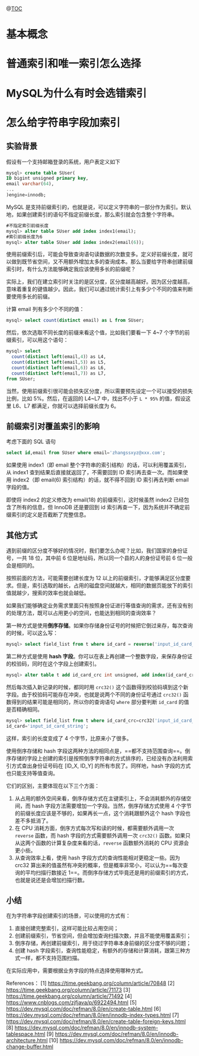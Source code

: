 ﻿@[TOC](MySQL实战45讲：实践篇之索引（三）)

# 基本概念
# 普通索引和唯一索引怎么选择
# MySQL为什么有时会选错索引
# 怎么给字符串字段加索引
## 实验背景
假设有一个支持邮箱登录的系统，用户表定义如下

```sql
mysql> create table SUser(
ID bigint unsigned primary key,
email varchar(64), 
... 
)engine=innodb; 
```

MySQL 是支持前缀索引的，也就是说，可以定义字符串的一部分作为索引。默认地，如果创建索引的语句不指定前缀长度，那么索引就会包含整个字符串。

```sql
#不指定索引前缀长度
mysql> alter table SUser add index index1(email);
#索引前缀长度为6
mysql> alter table SUser add index index2(email(6));
```

使用前缀索引后，可能会导致查询语句读数据的次数变多。定义好前缀长度，就可以做到既节省空间，又不用额外增加太多的查询成本。那么当要给字符串创建前缀索引时，有什么方法能够确定我应该使用多长的前缀呢？

实际上，我们在建立索引时关注的是区分度，区分度越高越好。因为区分度越高，意味着重复的键值越少。因此，我们可以通过统计索引上有多少个不同的值来判断要使用多长的前缀。

计算 email 列有多少个不同的值：

```sql
mysql> select count(distinct email) as L from SUser;
```

然后，依次选取不同长度的前缀来看这个值，比如我们要看一下 4~7 个字节的前缀索引，可以用这个语句：

```sql
mysql> select 
  count(distinct left(email,4)）as L4,
  count(distinct left(email,5)）as L5,
  count(distinct left(email,6)）as L6,
  count(distinct left(email,7)）as L7,
from SUser;
```

当然，使用前缀索引很可能会损失区分度，所以需要预先设定一个可以接受的损失比例，比如 5%。然后，在返回的 L4~L7 中，找出不小于 `L * 95%` 的值，假设这里 L6、L7 都满足，你就可以选择前缀长度为 6。

## 前缀索引对覆盖索引的影响
考虑下面的 SQL 语句

```sql
select id,email from SUser where email='zhangssxyz@xxx.com';
```

如果使用 index1（即 email 整个字符串的索引结构）的话，可以利用覆盖索引，从 index1 查到结果后直接就返回了，不需要回到 ID 索引再去查一次。而如果使用 index2（即 email(6) 索引结构）的话，就不得不回到 ID 索引再去判断 email 字段的值。

即使将 index2 的定义修改为 email(18) 的前缀索引，这时候虽然 index2 已经包含了所有的信息，但 InnoDB 还是要回到 id 索引再查一下，因为系统并不确定前缀索引的定义是否截断了完整信息。

## 其他方式
遇到前缀的区分度不够好的情况时，我们要怎么办呢？比如，我们国家的身份证号，一共 18 位，其中前 6 位是地址码，所以同一个县的人的身份证号前 6 位一般会是相同的。

按照前面的方法，可能需要创建长度为 12 以上的前缀索引，才能够满足区分度要求。但是，索引选取的越长，占用的磁盘空间就越大，相同的数据页能放下的索引值就越少，搜索的效率也就会越低。

如果我们能够确定业务需求里面只有按照身份证进行等值查询的需求，还有没有别的处理方法，既可以占用更小的空间，也能达到相同的查询效率？

第一种方式是使用**倒序存储**。如果你存储身份证号的时候把它倒过来存，每次查询的时候，可以这么写：

```sql
mysql> select field_list from t where id_card = reverse('input_id_card_string');
```

第二种方式是使用 **hash 字段**。你可以在表上再创建一个整数字段，来保存身份证的校验码，同时在这个字段上创建索引。

```sql
mysql> alter table t add id_card_crc int unsigned, add index(id_card_crc);
```

然后每次插入新记录的时候，都同时用 `crc32()` 这个函数得到校验码填到这个新字段。由于校验码可能存在冲突，也就是说两个不同的身份证号通过 `crc32()` 函数得到的结果可能是相同的，所以你的查询语句 `where` 部分要判断 `id_card` 的值是否精确相同。

```sql
mysql> select field_list from t where id_card_crc=crc32('input_id_card_string') and
id_card='input_id_card_string';
```
这样，索引的长度变成了 4 个字节，比原来小了很多。

使用倒序存储和 hash 字段这两种方法的相同点是，==都不支持范围查询==。倒序存储的字段上创建的索引是按照倒序字符串的方式排序的，已经没有办法利用索引方式查出身份证号码在 [ID_X, ID_Y] 的所有市民了。同样地，hash 字段的方式也只能支持等值查询。

它们的区别，主要体现在以下三个方面：

 1. 从占用的额外空间来看，倒序存储方式在主键索引上，不会消耗额外的存储空间，而 hash 字段方法需要增加一个字段。当然，倒序存储方式使用 4 个字节的前缀长度应该是不够的，如果再长一点，这个消耗跟额外这个 hash 字段也差不多抵消了。
 2. 在 CPU 消耗方面，倒序方式每次写和读的时候，都需要额外调用一次 `reverse` 函数，而 hash 字段的方式需要额外调用一次 `crc32()` 函数。如果只从这两个函数的计算复杂度来看的话，`reverse` 函数额外消耗的 CPU 资源会更小些。
 3. 从查询效率上看，使用 hash 字段方式的查询性能相对更稳定一些。因为 crc32 算出来的值虽然有冲突的概率，但是概率非常小，可以认为==每次查询的平均扫描行数接近 1==。而倒序存储方式毕竟还是用的前缀索引的方式，也就是说还是会增加扫描行数。

## 小结
在为字符串字段创建索引的场景，可以使用的方式有：

 1. 直接创建完整索引，这样可能比较占用空间；
 2. 创建前缀索引，节省空间，但会增加查询扫描次数，并且不能使用覆盖索引；
 3. 倒序存储，再创建前缀索引，用于绕过字符串本身前缀的区分度不够的问题；
 4. 创建 hash 字段索引，查询性能稳定，有额外的存储和计算消耗，跟第三种方式一样，都不支持范围扫描。
 
 在实际应用中，需要根据业务字段的特点选择使用哪种方式。



References：
[1\] https://time.geekbang.org/column/article/70848
[2\] https://time.geekbang.org/column/article/71173
[3\] https://time.geekbang.org/column/article/71492
[4\] https://www.cnblogs.com/zjfjava/p/6922494.html
[5\] https://dev.mysql.com/doc/refman/8.0/en/create-table.html
[6\] https://dev.mysql.com/doc/refman/8.0/en/innodb-index-types.html
[7\] https://dev.mysql.com/doc/refman/8.0/en/create-table-foreign-keys.html
[8\] https://dev.mysql.com/doc/refman/8.0/en/innodb-system-tablespace.html
[9\] https://dev.mysql.com/doc/refman/8.0/en/innodb-architecture.html
[10\] https://dev.mysql.com/doc/refman/8.0/en/innodb-change-buffer.html
